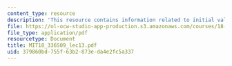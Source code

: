 ```yaml
---
content_type: resource
description: 'This resource contains information related to initial value problems. '
file: https://ol-ocw-studio-app-production.s3.amazonaws.com/courses/18-336-numerical-methods-for-partial-differential-equations-spring-2009/379860bd755f63b2873eda4e2fc5a337_MIT18_336S09_lec13.pdf
file_type: application/pdf
resourcetype: Document
title: MIT18_336S09_lec13.pdf
uid: 379860bd-755f-63b2-873e-da4e2fc5a337
---
```

